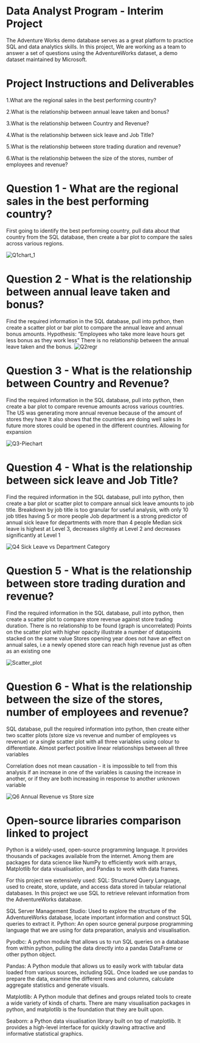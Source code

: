 # Data Analyst Program - Interim Project

The Adventure Works demo database serves as a great platform to practice SQL and data analytics skills. In this project, We are working as a team to answer a set of questions using the AdventureWorks dataset, a demo dataset maintained by Microsoft.

# Project Instructions and Deliverables

1.What are the regional sales in the best performing country?

2.What is the relationship between annual leave taken and bonus?

3.What is the relationship between Country and Revenue?

4.What is the relationship between sick leave and Job Title?

5.What is the relationship between store trading duration and revenue?

6.What is the relationship between the size of the stores, number of employees and revenue?

# Question 1 - What are the regional sales in the best performing country?

First going to identify the best performing country, pull data about that country from the SQL database, then create a bar plot to compare the sales across various regions.

![Q1chart_1](https://user-images.githubusercontent.com/36445846/198904552-4e48abbb-ff77-46e0-b5ff-85fb55b4bbdb.png)

# Question 2 - What is the relationship between annual leave taken and bonus?

Find the required information in the SQL database, pull into python, then create a scatter plot or bar plot to compare the annual leave and annual bonus amounts.
Hypothesis: “Employees who take more leave hours get less bonus as they work less”
There is no relationship between the annual leave taken and the bonus.
![Q2regr](https://user-images.githubusercontent.com/36445846/198904347-00887cc5-602b-436f-9c9f-4798733b8c8b.png)

# Question 3 - What is the relationship between Country and Revenue?

Find the required information in the SQL database, pull into python, then create a bar plot to compare revenue amounts across various countries.
The US was generating more annual revenue because of the amount of stores they have
It also shows that the countries are doing well sales 
 In future more stores could be opened in the different countries. Allowing for expansion
 
![Q3-Piechart](https://user-images.githubusercontent.com/36445846/198908060-6e3e5ae2-e4f9-4bab-86b6-ad327694fed0.png)

# Question 4 - What is the relationship between sick leave and Job Title?

Find the required information in the SQL database, pull into python, then create a bar plot or scatter plot to compare annual sick leave amounts to job title.
Breakdown by job title is too granular for useful analysis, with only 10 job titles having 5 or more people
Job department is a strong predictor of annual sick leave for departments with more than 4 people
Median sick leave is highest at Level 3, decreases slightly at Level 2 and decreases significantly at Level 1


![Q4  Sick Leave vs Department Category](https://user-images.githubusercontent.com/36445846/198908167-195f5580-729f-4f40-b08e-ad90472c6d49.png)

# Question 5 - What is the relationship between store trading duration and revenue?

Find the required information in the SQL database, pull into python, then create a scatter plot to compare store revenue against store trading duration.
There is no relationship to be found (graph is uncorrelated)
Points on the scatter plot with higher opacity illustrate a number of datapoints stacked on the same value
Stores opening year does not have an effect on annual sales, i.e a newly opened store can reach high revenue just as often as an existing one

![Scatter_plot](https://user-images.githubusercontent.com/36445846/198908235-77916298-41c5-462a-aa16-333cd7c777f9.png)

# Question 6 - What is the relationship between the size of the stores, number of employees and revenue?

SQL database, pull the required information into python, then create either two scatter plots (store size vs revenue and number of employees vs revenue) or a single scatter plot with all three variables using colour to differentiate.
Almost perfect positive linear relationships between all three variables

Correlation does not mean causation - it is impossible to tell from this analysis if an increase in one of the variables is causing the increase in another, or if they are both increasing in response to another unknown variable

![Q6  Annual Revenue vs Store size](https://user-images.githubusercontent.com/36445846/198908302-75e7b226-afeb-4d60-b626-7c5c66c3ba1c.png)

# Open-source libraries comparison linked to project

Python is a widely-used, open-source programming language. It provides thousands of  packages available from the internet. Among them are packages for data science like  NumPy to efficiently work with arrays, Matplotlib for data visualisation, and Pandas to work with data frames. 

For this project we extensively used:
SQL: Structured Query Language, used to create, store, update, and access data stored in tabular relational databases. In this project we use SQL to retrieve relevant information from the AdventureWorks database.

SQL Server Management Studio: Used to explore the structure of the AdventureWorks database, locate important information and construct SQL queries to extract it.
Python: An open source general purpose programming language that we are using for data preparation, analysis and visualisation.

Pyodbc: A python module that allows us to run SQL queries on a database from within python, pulling the data directly into a pandas DataFrame or other python object.

Pandas: A Python module that allows us to easily work with tabular data loaded from various sources, including SQL. Once loaded we use pandas to prepare the data, examine the different rows and columns, calculate aggregate statistics and generate visuals. 

Matplotlib: A Python module that defines and groups related tools to create a wide variety of kinds of charts. There are many visualisation packages in python, and matplotlib is the foundation that they are built upon.

Seaborn: a Python data visualisation library built on top of matplotlib. It provides a high-level interface for quickly drawing attractive and informative statistical graphics.


